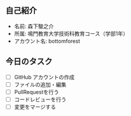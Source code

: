 ## 自己紹介
- 名前: 森下駿之介
- 所属: 鳴門教育大学技術科教育コース（学部1年）
- アカウント名: bottomforest

## 今日のタスク
- [ ] GitHub アカウントの作成
- [ ] ファイルの追加・編集
- [ ] PullRequestを行う
- [ ] コードレビューを行う
- [ ] 変更をマージする
